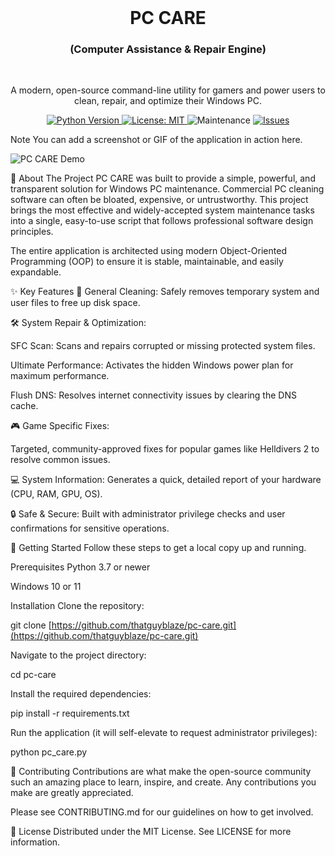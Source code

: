 <div align="center">

<br/>

<h1 align="center">PC CARE</h1> <h3 align="center">(Computer Assistance & Repair Engine)</h3>

<br/>

<p align="center"> A modern, open-source command-line utility for gamers and power users to clean, repair, and optimize their Windows PC. </p>

<!-- GITHUB BADGES -->

<p align="center"> <a href="https://www.python.org/"> <img src="https://www.google.com/search?q=https://img.shields.io/badge/python-3.7%2B-blue.svg" alt="Python Version"> </a> <a href="https://www.google.com/search?q=https://github.com/thatguyblaze/pc-care/blob/main/LICENSE"> <img src="https://www.google.com/search?q=https://img.shields.io/badge/License-MIT-yellow.svg" alt="License: MIT"> </a> <img src="https://www.google.com/search?q=https://img.shields.io/maintenance/yes/2025" alt="Maintenance"> <a href="https://www.google.com/search?q=https://github.com/thatguyblaze/pc-care/issues"> <img src="https://www.google.com/search?q=https://img.shields.io/github/issues/thatguyblaze/pc-care" alt="Issues"> </a> </p>

</div>

<!-- PROJECT DEMO -->

Note You can add a screenshot or GIF of the application in action here.

![PC CARE Demo](./docs/demo.gif)

📖 About The Project
PC CARE was built to provide a simple, powerful, and transparent solution for Windows PC maintenance. Commercial PC cleaning software can often be bloated, expensive, or untrustworthy. This project brings the most effective and widely-accepted system maintenance tasks into a single, easy-to-use script that follows professional software design principles.

The entire application is architected using modern Object-Oriented Programming (OOP) to ensure it is stable, maintainable, and easily expandable.

✨ Key Features
🧹 General Cleaning: Safely removes temporary system and user files to free up disk space.

🛠️ System Repair & Optimization:

SFC Scan: Scans and repairs corrupted or missing protected system files.

Ultimate Performance: Activates the hidden Windows power plan for maximum performance.

Flush DNS: Resolves internet connectivity issues by clearing the DNS cache.

🎮 Game Specific Fixes:

Targeted, community-approved fixes for popular games like Helldivers 2 to resolve common issues.

💻 System Information: Generates a quick, detailed report of your hardware (CPU, RAM, GPU, OS).

🔒 Safe & Secure: Built with administrator privilege checks and user confirmations for sensitive operations.

🚀 Getting Started
Follow these steps to get a local copy up and running.

Prerequisites
Python 3.7 or newer

Windows 10 or 11

Installation
Clone the repository:

git clone [https://github.com/thatguyblaze/pc-care.git](https://github.com/thatguyblaze/pc-care.git)


Navigate to the project directory:

cd pc-care


Install the required dependencies:

pip install -r requirements.txt


Run the application (it will self-elevate to request administrator privileges):

python pc_care.py


🤝 Contributing
Contributions are what make the open-source community such an amazing place to learn, inspire, and create. Any contributions you make are greatly appreciated.

Please see CONTRIBUTING.md for our guidelines on how to get involved.

📄 License
Distributed under the MIT License. See LICENSE for more information.
